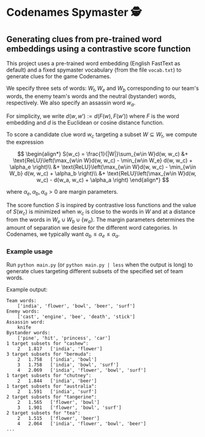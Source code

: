 # Codenames Spymaster 🕵️
## Generating clues from pre-trained word embeddings using a contrastive score function

This project uses a pre-trained word embedding (English FastText as default) and a fixed spymaster vocabulary (from the file `vocab.txt`) to generate clues for the game Codenames.

We specify three sets of words: $W_t, W_e$ and $W_b$ corresponding to our team's words, the enemy team's words and the neutral (bystander) words, respectively. We also specify an assassin word $w_a$.

For simplicity, we write $d(w, w') := d(F(w), F(w'))$ where $F$ is the word embedding and $d$ is the Euclidean or cosine distance function.

To score a candidate clue word $w_c$ targeting a subset $W\subseteq W_t$, we compute the expression

$$
\begin{align*}
S(w_c) = \frac{1}{|W|}\sum_{w\in W}d(w, w_c)
&+ \text{ReLU}\left(\max_{w\in W}d(w, w_c) - \min_{w\in W_e} d(w, w_c) + \alpha_e \right)\\
&+ \text{ReLU}\left(\max_{w\in W}d(w, w_c) - \min_{w\in W_b} d(w, w_c) + \alpha_b \right)\\
&+ \text{ReLU}\left(\max_{w\in W}d(w, w_c) - d(w_a, w_c) + \alpha_a \right)
\end{align*}
$$

where $\alpha_e, \alpha_b, \alpha_a>0$ are margin parameters.

The score function $S$ is inspired by contrastive loss functions and the value of $S(w_c)$ is minimized when $w_c$ is close to the words in $W$ and at a distance from the words in $W_e\cup W_b\cup \{w_a\}$. The margin parameters determines the amount of separation we desire for the different word categories. In Codenames, we typically want $\alpha_b\leq\alpha_e\leq\alpha_a$.

### Example usage

Run `python main.py` (or `python main.py | less` when the output is long) to generate clues targeting different subsets of the specified set of team words.

Example output:

```
Team words:
	['india', 'flower', 'bowl', 'beer', 'surf']
Enemy words:
	['cast', 'engine', 'bee', 'death', 'stick']
Assassin word:
	knife
Bystander words:
	['pine', 'hit', 'princess', 'car']
1 target subsets for "cashew":
	2	1.817	['india', 'flower']
3 target subsets for "bermuda":
	2	1.758	['india', 'bowl']
	3	1.758	['india', 'bowl', 'surf']
	4	2.069	['india', 'flower', 'bowl', 'surf']
1 target subsets for "chutney":
	2	1.844	['india', 'beer']
1 target subsets for "australia":
	2	1.591	['india', 'surf']
2 target subsets for "tangerine":
	2	1.565	['flower', 'bowl']
	3	1.901	['flower', 'bowl', 'surf']
2 target subsets for "tea":
	2	1.515	['flower', 'beer']
	4	2.064	['india', 'flower', 'bowl', 'beer']
...
```

